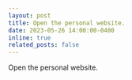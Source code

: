 ```yaml
---
layout: post
title: Open the personal website.
date: 2023-05-26 14:00:00-0400
inline: true
related_posts: false
---
```


Open the personal website.
